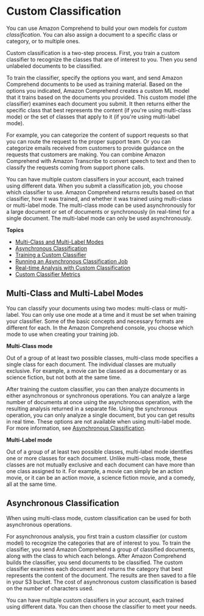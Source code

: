 # Custom Classification<a name="how-document-classification"></a>

You can use Amazon Comprehend to build your own models for *custom classification*\. You can also assign a document to a specific class or category, or to multiple ones\. 

Custom classification is a two\-step process\. First, you train a custom classifier to recognize the classes that are of interest to you\. Then you send unlabeled documents to be classified\.

To train the classifier, specify the options you want, and send Amazon Comprehend documents to be used as training material\. Based on the options you indicated, Amazon Comprehend creates a custom ML model that it trains based on the documents you provided\. This custom model \(the classifier\) examines each document you submit\. It then returns either the specific class that best represents the content \(if you're using multi\-class mode\) or the set of classes that apply to it \(if you're using multi\-label mode\)\. 

For example, you can categorize the content of support requests so that you can route the request to the proper support team\. Or you can categorize emails received from customers to provide guidance on the requests that customers are making\. You can combine Amazon Comprehend with Amazon Transcribe to convert speech to text and then to classify the requests coming from support phone calls\. 

You can have multiple custom classifiers in your account, each trained using different data\. When you submit a classification job, you choose which classifier to use\. Amazon Comprehend returns results based on that classifier, how it was trained, and whether it was trained using multi\-class or multi\-label mode\. The multi\-class mode can be used asynchronously for a large document or set of documents or synchronously \(in real\-time\) for a single document\. The multi\-label mode can only be used asynchronously\.

**Topics**
+ [Multi\-Class and Multi\-Label Modes](#multiclass-multilabel2)
+ [Asynchronous Classification](#multiclass-async-sync)
+ [Training a Custom Classifier](how-document-classification-training.md)
+ [Running an Asynchronous Classification Job](how-class-run.md)
+ [Real\-time Analysis with Custom Classification](custom-sync.md)
+ [Custom Classifier Metrics](cer-doc-class.md)

## Multi\-Class and Multi\-Label Modes<a name="multiclass-multilabel2"></a>

You can classify your documents using two modes: multi\-class or multi\-label\. You can only use one mode at a time and it must be set when training your classifier\. Some of the basic concepts and necessary formats are different for each\. In the Amazon Comprehend console, you choose which mode to use when creating your training job\. 

**Multi\-Class mode**

Out of a group of at least two possible classes, multi\-class mode specifies a single class for each document\. The individual classes are mutually exclusive\. For example, a movie can be classed as a documentary or as science fiction, but not both at the same time\.

After training the custom classifier, you can then analyze documents in either asynchronous or synchronous operations\. You can analyze a large number of documents at once using the asynchronous operation, with the resulting analysis returned in a separate file\. Using the synchronous operation, you can only analyze a single document, but you can get results in real time\. These options are not available when using multi\-label mode\. For more information, see [Asynchronous Classification](#multiclass-async-sync)\.

**Multi\-Label mode**

Out of a group of at least two possible classes, multi\-label mode identifies one or more classes for each document\. Unlike multi\-class mode, these classes are not mutually exclusive and each document can have more than one class assigned to it\. For example, a movie can simply be an action movie, or it can be an action movie, a science fiction movie, and a comedy, all at the same time\.

## Asynchronous Classification<a name="multiclass-async-sync"></a>

When using multi\-class mode, custom classification can be used for both asynchronous operations\. 

For asynchronous analysis, you first train a custom classifier \(or custom model\) to recognize the categories that are of interest to you\. To train the classifier, you send Amazon Comprehend a group of classified documents, along with the class to which each belongs\. After Amazon Comprehend builds the classifier, you send documents to be classified\. The custom classifier examines each document and returns the category that best represents the content of the document\. The results are then saved to a file in your S3 bucket\. The cost of asynchronous custom classification is based on the number of characters used\. 

You can have multiple custom classifiers in your account, each trained using different data\. You can then choose the classifier to meet your needs\. 